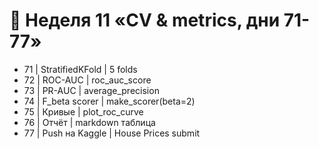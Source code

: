 # 📅 Неделя 11 «CV & metrics, дни 71-77»
- 71 | StratifiedKFold | 5 folds
- 72 | ROC-AUC | roc_auc_score
- 73 | PR-AUC | average_precision
- 74 | F_beta scorer | make_scorer(beta=2)
- 75 | Кривые | plot_roc_curve
- 76 | Отчёт | markdown таблица
- 77 | Push на Kaggle | House Prices submit
